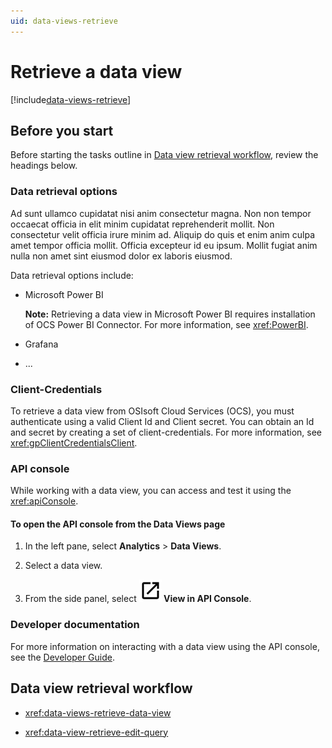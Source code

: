 ```yaml
---
uid: data-views-retrieve
---
```


# Retrieve a data view

[!include[data-views-retrieve](../../_includes/data-views-retrieve.md)]

## Before you start

Before starting the tasks outline in [Data view retrieval workflow](#data-view-retrieval-workflow), review the headings below.

### Data retrieval options

Ad sunt ullamco cupidatat nisi anim consectetur magna. Non non tempor occaecat officia in elit minim cupidatat reprehenderit mollit. Non consectetur velit officia irure minim ad. Aliquip do quis et enim anim culpa amet tempor officia mollit. Officia excepteur id eu ipsum. Mollit fugiat anim nulla non amet sint eiusmod dolor ex laboris eiusmod.

Data retrieval options include:

- Microsoft Power BI

	**Note:** Retrieving a data view in Microsoft Power BI requires installation of OCS Power BI Connector. For more information, see <xref:PowerBI>.

- Grafana

- ...

### Client-Credentials

To retrieve a data view from OSIsoft Cloud Services (OCS), you must authenticate using a valid Client Id and Client secret. You can obtain an Id and secret by creating a set of client-credentials. For more information, see <xref:gpClientCredentialsClient>.

### API console

While working with a data view, you can access and test it using the <xref:apiConsole>. 

#### To open the API console from the Data Views page

1. In the left pane, select **Analytics** > **Data Views**.

1. Select a data view.

1. From the side panel, select **![open-in-new](../../_icons/default/open-in-new.svg) View in API Console**.

### Developer documentation

For more information on interacting with a data view using the API console, see the [Developer Guide](xref:DataViewsOverview).

## Data view retrieval workflow

- <xref:data-views-retrieve-data-view>

- <xref:data-view-retrieve-edit-query>

